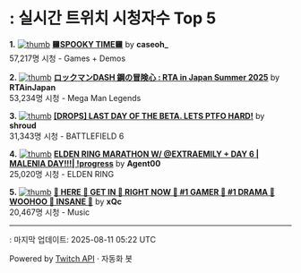 # : 실시간 트위치 시청자수 Top 5

**1.** [![thumb](https://static-cdn.jtvnw.net/previews-ttv/live_user_caseoh_-320x180.jpg)](https://twitch.tv/caseoh_)
**[🟨SPOOKY TIME🟨](https://twitch.tv/caseoh_)** by **caseoh_**<br>57,217명 시청  - Games + Demos

**2.** [![thumb](https://static-cdn.jtvnw.net/previews-ttv/live_user_rtainjapan-320x180.jpg)](https://twitch.tv/RTAinJapan)
**[ロックマンDASH 鋼の冒険心 : RTA in Japan Summer 2025](https://twitch.tv/RTAinJapan)** by **RTAinJapan**<br>53,234명 시청  - Mega Man Legends

**3.** [![thumb](https://static-cdn.jtvnw.net/previews-ttv/live_user_shroud-320x180.jpg)](https://twitch.tv/shroud)
**[[DROPS] LAST DAY OF THE BETA. LETS PTFO HARD!](https://twitch.tv/shroud)** by **shroud**<br>31,343명 시청  - BATTLEFIELD 6

**4.** [![thumb](https://static-cdn.jtvnw.net/previews-ttv/live_user_agent00-320x180.jpg)](https://twitch.tv/Agent00)
**[ELDEN RING MARATHON W/ @EXTRAEMILY + DAY 6 | MALENIA DAY!!!| !progress](https://twitch.tv/Agent00)** by **Agent00**<br>25,020명 시청  - ELDEN RING

**5.** [![thumb](https://static-cdn.jtvnw.net/previews-ttv/live_user_xqc-320x180.jpg)](https://twitch.tv/xQc)
**[🌠 HERE 🌠  GET IN 🌠  RIGHT NOW 🌠  #1 GAMER 🌠 #1 DRAMA 🌠 WOOHOO 🌠 INSANE 🌠](https://twitch.tv/xQc)** by **xQc**<br>20,467명 시청  - Music


---
: 마지막 업데이트: 2025-08-11 05:22 UTC

Powered by [Twitch API](https://dev.twitch.tv/docs/api/reference) · 자동화 봇